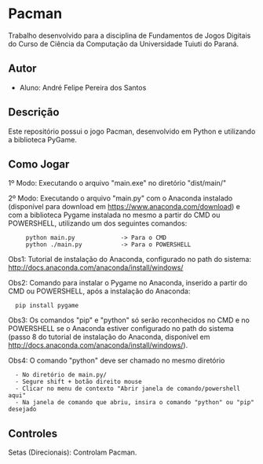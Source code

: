 # Pacman

Trabalho desenvolvido para a disciplina de Fundamentos de Jogos Digitais do Curso
de Ciência da Computação da Universidade Tuiuti do Paraná.

## Autor

- Aluno: André Felipe Pereira dos Santos

## Descrição

Este repositório possui o jogo Pacman, desenvolvido em Python e utilizando a biblioteca PyGame.

## Como Jogar

1º Modo: Executando o arquivo "main.exe" no diretório "dist/main/"

2º Modo: Executando o arquivo "main.py" com o Anaconda instalado (disponível para download em https://www.anaconda.com/download) e
         com a biblioteca Pygame instalada no mesmo a partir do CMD ou POWERSHELL, utilizando um dos seguintes comandos:
         
         python main.py             -> Para o CMD
         python ./main.py           -> Para o POWERSHELL

Obs1: Tutorial de instalação do Anaconda, configurado no path do sistema: http://docs.anaconda.com/anaconda/install/windows/

Obs2: Comando para instalar o Pygame no Anaconda, inserido a partir do CMD ou POWERSHELL, após a instalação do Anaconda: 
      
      pip install pygame

Obs3: Os comandos "pip" e "python" só serão reconhecidos no CMD e no POWERSHELL se o Anaconda estiver configurado no path do sistema (passo 8 do tutorial de instalação do Anaconda, disponível em http://docs.anaconda.com/anaconda/install/windows/).
  
Obs4: O comando "python" deve ser chamado no mesmo diretório

      - No diretório de main.py/
      - Segure shift + botão direito mouse
      - Clicar no menu de contexto "Abrir janela de comando/powershell aqui"
      - Na janela de comando que abriu, insira o comando "python" ou "pip" desejado

  
## Controles

Setas (Direcionais): Controlam Pacman.
